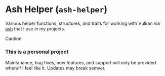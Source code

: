 # Ash Helper (`ash-helper`)

Various helper functions, structures, and traits for working with Vulkan via [ash](https://github.com/ash-rs/ash)
that I use in my projects.

> [!CAUTION] 
> ### This is a personal project
>
> Maintanance, bug fixes, new features, and support will only be provided when/if I feel like it.
> Updates may break semver.
>
